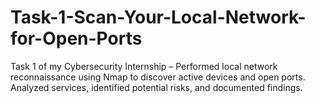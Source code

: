 # Task-1-Scan-Your-Local-Network-for-Open-Ports
Task 1 of my Cybersecurity Internship – Performed local network reconnaissance using Nmap to discover active devices and open ports. Analyzed services, identified potential risks, and documented findings.
